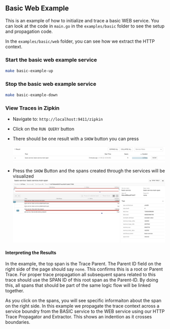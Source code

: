 ## Basic Web Example
This is an example of how to initialize and trace a basic WEB service.  You can look at the code in `main.go` in the `examples/basic` folder to see the setup and propagation code.

In the `examples/basic/web` folder, you can see how we extract the HTTP context.

### Start the basic web example service
```bash
make basic-example-up
```

### Stop the basic web example service
```bash
make basic-example-down
```

### View Traces in Zipkin
* Navigate to: `http://localhost:9411/zipkin`
* Click on the `RUN QUERY` button
* There should be one result with a `SHOW` button you can press

    ![alt text](zipkin_trace.png)
* Press the `SHOW` Button and the spans created through the services will be visualized
![alt text](zipkin_span.png)

#### Interpreting the Results
In the example, the top span is the Trace Parent.  The Parent ID field on the right side of the page should say `none`.  This confirms this is a root or Parent Trace.  For proper trace propagation all subsequent spans related to this trace should use the SPAN ID of this root span as the Parent-ID.  By doing this, all spans that should be part of the same logic flow will be linked together.  

As you click on the spans, you will see specific informaiton about the span on the right side.  In this example we propagate the trace context across a service boundry from the BASIC service to the WEB service using our HTTP Trace Propagator and Extractor.  This shows an indention as it crosses boundaries.
